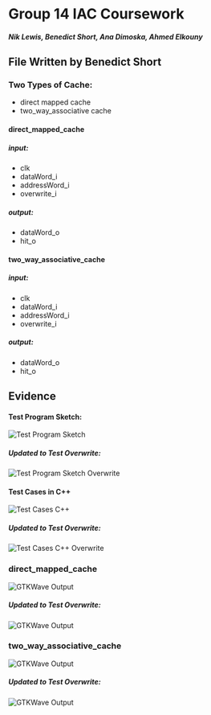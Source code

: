 
# Group 14 IAC Coursework
##### Nik Lewis, Benedict Short, Ana Dimoska, Ahmed Elkouny

## File Written by Benedict Short

### Two Types of Cache:
- direct mapped cache
- two_way_associative cache

#### direct_mapped_cache

##### input:
- clk
- dataWord_i
- addressWord_i
- overwrite_i

##### output:
- dataWord_o
- hit_o

#### two_way_associative_cache

##### input:
- clk
- dataWord_i
- addressWord_i
- overwrite_i

##### output:
- dataWord_o
- hit_o

## Evidence

#### Test Program Sketch:

![Test Program Sketch](img/TestProgram.png?raw=true "Test Program Sketch")

##### Updated to Test Overwrite:

![Test Program Sketch Overwrite](img/OverWriteTestSketch.png?raw=true "Test Program Sketch with Overwrite")


#### Test Cases in C++

![Test Cases C++](img/TestCases.png?raw=true "Test Cases C++")

##### Updated to Test Overwrite:

![Test Cases C++ Overwrite](img/OverwriteTestingC++.png?raw=true "Test Cases C++ with Overwrite")


### direct_mapped_cache

![GTKWave Output](img/GTKDirectMappedCache.png?raw=true "GTKWave output of functioning Cache")

##### Updated to Test Overwrite:

![GTKWave Output](img/OverwriteDirectMappedCache.png?raw=true "GTKWave output of functioning Cache with Overwrite")


### two_way_associative_cache

![GTKWave Output](img/GTKTwoWayCache.png?raw=true "GTKWave output of functioning Cache")

##### Updated to Test Overwrite:

![GTKWave Output](img/Overwrite2Way.png?raw=true "GTKWave output of functioning Cache with Overwrite")
